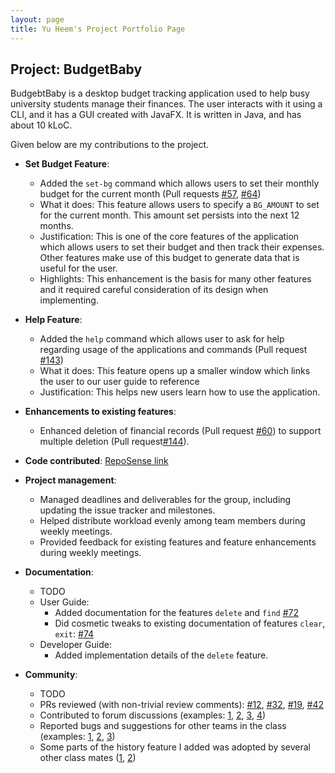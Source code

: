 ```yaml
---
layout: page
title: Yu Heem's Project Portfolio Page
---
```


## Project: BudgetBaby

BudgebtBaby is a desktop budget tracking application used to help busy university students manage their finances. The user interacts with it using a CLI, and it has a GUI created with JavaFX. It is written in Java, and has about 10 kLoC.

Given below are my contributions to the project.

- **Set Budget Feature**:

  - Added the `set-bg` command which allows users to set their monthly budget for the current month (Pull requests [#57](https://github.com/AY2021S2-CS2103T-W14-2/tp/pull/57), [#64](https://github.com/AY2021S2-CS2103T-W14-2/tp/pull/64))
  - What it does: This feature allows users to specify a `BG_AMOUNT` to set for the current month. This amount set persists into the next 12 months.
  - Justification: This is one of the core features of the application which allows users to set their budget and then track their expenses. Other features make use of this budget to generate data that is useful for the user.
  - Highlights: This enhancement is the basis for many other features and it required careful consideration of its design when implementing.

- **Help Feature**:

  - Added the `help` command which allows user to ask for help regarding usage of the applications and commands (Pull request [#143](https://github.com/AY2021S2-CS2103T-W14-2/tp/pull/143))
  - What it does: This feature opens up a smaller window which links the user to our user guide to reference
  - Justification: This helps new users learn how to use the application.

- **Enhancements to existing features**:

  - Enhanced deletion of financial records (Pull request [#60](https://github.com/AY2021S2-CS2103T-W14-2/tp/pull/60)) to support multiple deletion (Pull request[#144](https://github.com/AY2021S2-CS2103T-W14-2/tp/pull/144)).

- **Code contributed**: [RepoSense link](https://nus-cs2103-ay2021s2.github.io/tp-dashboard/?search=yuheem&sort=groupTitle&sortWithin=title&timeframe=commit&mergegroup=&groupSelect=groupByRepos&breakdown=true&checkedFileTypes=docs~functional-code~test-code~other&since=2021-02-19)

- **Project management**:

  - Managed deadlines and deliverables for the group, including updating the issue tracker and milestones.
  - Helped distribute workload evenly among team members during weekly meetings.
  - Provided feedback for existing features and feature enhancements during weekly meetings.

- **Documentation**:

  - TODO
  - User Guide:
    - Added documentation for the features `delete` and `find` [\#72]()
    - Did cosmetic tweaks to existing documentation of features `clear`, `exit`: [\#74]()
  - Developer Guide:
    - Added implementation details of the `delete` feature.

- **Community**:

  - TODO
  - PRs reviewed (with non-trivial review comments): [\#12](), [\#32](), [\#19](), [\#42]()
  - Contributed to forum discussions (examples: [1](), [2](), [3](), [4]())
  - Reported bugs and suggestions for other teams in the class (examples: [1](), [2](), [3]())
  - Some parts of the history feature I added was adopted by several other class mates ([1](), [2]())
